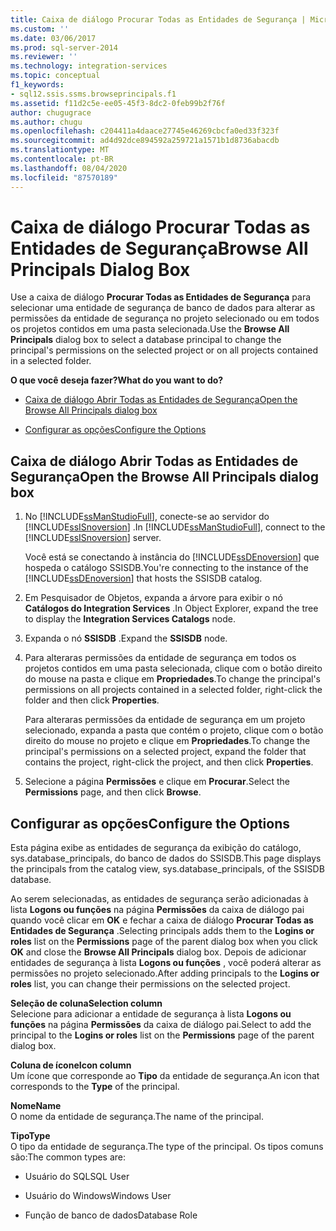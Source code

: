 ```yaml
---
title: Caixa de diálogo Procurar Todas as Entidades de Segurança | Microsoft Docs
ms.custom: ''
ms.date: 03/06/2017
ms.prod: sql-server-2014
ms.reviewer: ''
ms.technology: integration-services
ms.topic: conceptual
f1_keywords:
- sql12.ssis.ssms.browseprincipals.f1
ms.assetid: f11d2c5e-ee05-45f3-8dc2-0feb99b2f76f
author: chugugrace
ms.author: chugu
ms.openlocfilehash: c204411a4daace27745e46269cbcfa0ed33f323f
ms.sourcegitcommit: ad4d92dce894592a259721a1571b1d8736abacdb
ms.translationtype: MT
ms.contentlocale: pt-BR
ms.lasthandoff: 08/04/2020
ms.locfileid: "87570189"
---
```

# <a name="browse-all-principals-dialog-box"></a><span data-ttu-id="f540e-102">Caixa de diálogo Procurar Todas as Entidades de Segurança</span><span class="sxs-lookup"><span data-stu-id="f540e-102">Browse All Principals Dialog Box</span></span>
  <span data-ttu-id="f540e-103">Use a caixa de diálogo **Procurar Todas as Entidades de Segurança** para selecionar uma entidade de segurança de banco de dados para alterar as permissões da entidade de segurança no projeto selecionado ou em todos os projetos contidos em uma pasta selecionada.</span><span class="sxs-lookup"><span data-stu-id="f540e-103">Use the **Browse All Principals** dialog box to select a database principal to change the principal's permissions on the selected project or on all projects contained in a selected folder.</span></span>  
  
 <span data-ttu-id="f540e-104">**O que você deseja fazer?**</span><span class="sxs-lookup"><span data-stu-id="f540e-104">**What do you want to do?**</span></span>  
  
-   [<span data-ttu-id="f540e-105">Caixa de diálogo Abrir Todas as Entidades de Segurança</span><span class="sxs-lookup"><span data-stu-id="f540e-105">Open the Browse All Principals dialog box</span></span>](#open_dialog)  
  
-   [<span data-ttu-id="f540e-106">Configurar as opções</span><span class="sxs-lookup"><span data-stu-id="f540e-106">Configure the Options</span></span>](#options)  
  
##  <a name="open-the-browse-all-principals-dialog-box"></a><a name="open_dialog"></a> <span data-ttu-id="f540e-107">Caixa de diálogo Abrir Todas as Entidades de Segurança</span><span class="sxs-lookup"><span data-stu-id="f540e-107">Open the Browse All Principals dialog box</span></span>  
  
1.  <span data-ttu-id="f540e-108">No [!INCLUDE[ssManStudioFull](../../includes/ssmanstudiofull-md.md)], conecte-se ao servidor do [!INCLUDE[ssISnoversion](../../includes/ssisnoversion-md.md)] .</span><span class="sxs-lookup"><span data-stu-id="f540e-108">In [!INCLUDE[ssManStudioFull](../../includes/ssmanstudiofull-md.md)], connect to the [!INCLUDE[ssISnoversion](../../includes/ssisnoversion-md.md)] server.</span></span>  
  
     <span data-ttu-id="f540e-109">Você está se conectando à instância do [!INCLUDE[ssDEnoversion](../../includes/ssdenoversion-md.md)] que hospeda o catálogo SSISDB.</span><span class="sxs-lookup"><span data-stu-id="f540e-109">You're connecting to the instance of the [!INCLUDE[ssDEnoversion](../../includes/ssdenoversion-md.md)] that hosts the SSISDB catalog.</span></span>  
  
2.  <span data-ttu-id="f540e-110">Em Pesquisador de Objetos, expanda a árvore para exibir o nó **Catálogos do Integration Services** .</span><span class="sxs-lookup"><span data-stu-id="f540e-110">In Object Explorer, expand the tree to display the **Integration Services Catalogs** node.</span></span>  
  
3.  <span data-ttu-id="f540e-111">Expanda o nó **SSISDB** .</span><span class="sxs-lookup"><span data-stu-id="f540e-111">Expand the **SSISDB** node.</span></span>  
  
4.  <span data-ttu-id="f540e-112">Para alteraras permissões da entidade de segurança em todos os projetos contidos em uma pasta selecionada, clique com o botão direito do mouse na pasta e clique em **Propriedades**.</span><span class="sxs-lookup"><span data-stu-id="f540e-112">To change the principal's permissions on all projects contained in a selected folder, right-click the folder and then click **Properties**.</span></span>  
  
     <span data-ttu-id="f540e-113">Para alteraras permissões da entidade de segurança em um projeto selecionado, expanda a pasta que contém o projeto, clique com o botão direito do mouse no projeto e clique em **Propriedades**.</span><span class="sxs-lookup"><span data-stu-id="f540e-113">To change the principal's permissions on a selected project, expand the folder that contains the project, right-click the project, and then click **Properties**.</span></span>  
  
5.  <span data-ttu-id="f540e-114">Selecione a página **Permissões** e clique em **Procurar**.</span><span class="sxs-lookup"><span data-stu-id="f540e-114">Select the **Permissions** page, and then click **Browse**.</span></span>  
  
##  <a name="configure-the-options"></a><a name="options"></a> <span data-ttu-id="f540e-115">Configurar as opções</span><span class="sxs-lookup"><span data-stu-id="f540e-115">Configure the Options</span></span>  
 <span data-ttu-id="f540e-116">Esta página exibe as entidades de segurança da exibição do catálogo, sys.database_principals, do banco de dados do SSISDB.</span><span class="sxs-lookup"><span data-stu-id="f540e-116">This page displays the principals from the catalog view, sys.database_principals, of the SSISDB database.</span></span>  
  
 <span data-ttu-id="f540e-117">Ao serem selecionadas, as entidades de segurança serão adicionadas à lista **Logons ou funções** na página **Permissões** da caixa de diálogo pai quando você clicar em **OK** e fechar a caixa de diálogo **Procurar Todas as Entidades de Segurança** .</span><span class="sxs-lookup"><span data-stu-id="f540e-117">Selecting principals adds them to the **Logins or roles** list on the **Permissions** page of the parent dialog box when you click **OK** and close the **Browse All Principals** dialog box.</span></span> <span data-ttu-id="f540e-118">Depois de adicionar entidades de segurança à lista **Logons ou funções** , você poderá alterar as permissões no projeto selecionado.</span><span class="sxs-lookup"><span data-stu-id="f540e-118">After adding principals to the **Logins or roles** list, you can change their permissions on the selected project.</span></span>  
  
 <span data-ttu-id="f540e-119">**Seleção de coluna**</span><span class="sxs-lookup"><span data-stu-id="f540e-119">**Selection column**</span></span>  
 <span data-ttu-id="f540e-120">Selecione para adicionar a entidade de segurança à lista **Logons ou funções** na página **Permissões** da caixa de diálogo pai.</span><span class="sxs-lookup"><span data-stu-id="f540e-120">Select to add the principal to the **Logins or roles** list on the **Permissions** page of the parent dialog box.</span></span>  
  
 <span data-ttu-id="f540e-121">**Coluna de ícone**</span><span class="sxs-lookup"><span data-stu-id="f540e-121">**Icon column**</span></span>  
 <span data-ttu-id="f540e-122">Um ícone que corresponde ao **Tipo** da entidade de segurança.</span><span class="sxs-lookup"><span data-stu-id="f540e-122">An icon that corresponds to the **Type** of the principal.</span></span>  
  
 <span data-ttu-id="f540e-123">**Nome**</span><span class="sxs-lookup"><span data-stu-id="f540e-123">**Name**</span></span>  
 <span data-ttu-id="f540e-124">O nome da entidade de segurança.</span><span class="sxs-lookup"><span data-stu-id="f540e-124">The name of the principal.</span></span>  
  
 <span data-ttu-id="f540e-125">**Tipo**</span><span class="sxs-lookup"><span data-stu-id="f540e-125">**Type**</span></span>  
 <span data-ttu-id="f540e-126">O tipo da entidade de segurança.</span><span class="sxs-lookup"><span data-stu-id="f540e-126">The type of the principal.</span></span> <span data-ttu-id="f540e-127">Os tipos comuns são:</span><span class="sxs-lookup"><span data-stu-id="f540e-127">The common types are:</span></span>  
  
-   <span data-ttu-id="f540e-128">Usuário do SQL</span><span class="sxs-lookup"><span data-stu-id="f540e-128">SQL User</span></span>  
  
-   <span data-ttu-id="f540e-129">Usuário do Windows</span><span class="sxs-lookup"><span data-stu-id="f540e-129">Windows User</span></span>  
  
-   <span data-ttu-id="f540e-130">Função de banco de dados</span><span class="sxs-lookup"><span data-stu-id="f540e-130">Database Role</span></span>  
  
  
